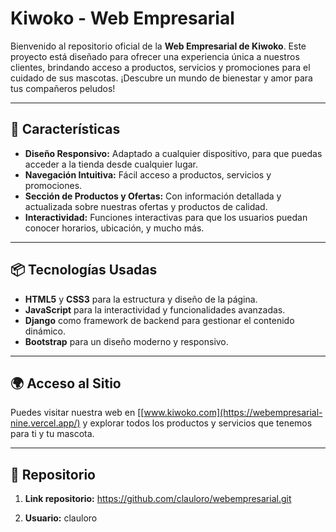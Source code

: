 # Kiwoko - Web Empresarial

Bienvenido al repositorio oficial de la **Web Empresarial de Kiwoko**. Este proyecto está diseñado para ofrecer una experiencia única a nuestros clientes, brindando acceso a productos, servicios y promociones para el cuidado de sus mascotas. ¡Descubre un mundo de bienestar y amor para tus compañeros peludos!

---

## 🚀 Características

- **Diseño Responsivo:** Adaptado a cualquier dispositivo, para que puedas acceder a la tienda desde cualquier lugar.
- **Navegación Intuitiva:** Fácil acceso a productos, servicios y promociones.
- **Sección de Productos y Ofertas:** Con información detallada y actualizada sobre nuestras ofertas y productos de calidad.
- **Interactividad:** Funciones interactivas para que los usuarios puedan conocer horarios, ubicación, y mucho más.

---

## 📦 Tecnologías Usadas

- **HTML5** y **CSS3** para la estructura y diseño de la página.
- **JavaScript** para la interactividad y funcionalidades avanzadas.
- **Django** como framework de backend para gestionar el contenido dinámico.
- **Bootstrap** para un diseño moderno y responsivo.

---

## 🌍 Acceso al Sitio

Puedes visitar nuestra web en [[www.kiwoko.com](https://webempresarial-nine.vercel.app/) y explorar todos los productos y servicios que tenemos para ti y tu mascota.

---

## 📝 Repositorio

1. **Link repositorio:** https://github.com/clauloro/webempresarial.git
   
2. **Usuario:** clauloro
